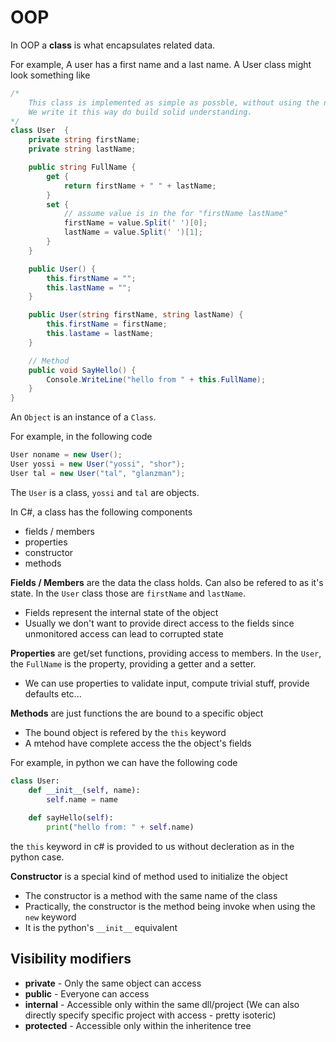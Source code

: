 # OOP

In OOP a **class** is what encapsulates related data.

For example, A user has a first name and a last name. A User class might look something like

```c#
/*
    This class is implemented as simple as possble, without using the new c# features.
    We write it this way do build solid understanding.
*/
class User  {
    private string firstName;
    private string lastName;

    public string FullName {
        get {
            return firstName + " " + lastName;
        }
        set {
            // assume value is in the for "firstName lastName"
            firstName = value.Split(' ')[0];
            lastName = value.Split(' ')[1];
        }
    }

    public User() {
        this.firstName = "";
        this.lastName = "";
    }

    public User(string firstName, string lastName) {
        this.firstName = firstName;
        this.lastame = lastName;
    }

    // Method
    public void SayHello() {
        Console.WriteLine("hello from " + this.FullName);
    }
}

```

An ```Object``` is an instance of a ```Class```.

For example, in the following code

```c#
User noname = new User();
User yossi = new User("yossi", "shor");
User tal = new User("tal", "glanzman");
```

The ```User``` is a class, ```yossi``` and ```tal``` are objects.


In C#, a class has the following components

- fields / members
- properties
- constructor
- methods

__Fields / Members__ are the data the class holds. Can also be refered to as it's state. In the ```User``` class those are ```firstName``` and ```lastName```.

- Fields represent the internal state of the object
- Usually we don't want to provide direct access to the fields since unmonitored access can lead to corrupted state

__Properties__ are get/set functions, providing access to members. In the ```User```, the ```FullName``` is the property, providing a getter and a setter.

- We can use properties to validate input, compute trivial stuff, provide defaults etc...

__Methods__ are just functions the are bound to a specific object

- The bound object is refered by the ```this``` keyword
- A mtehod have complete access the the object's fields

For example, in python we can have the following code

```python
class User:
    def __init__(self, name):
        self.name = name
    
    def sayHello(self):
        print("hello from: " + self.name)
```

the ```this``` keyword in c# is provided to us without decleration as in the python case.

__Constructor__ is a special kind of method used to initialize the object

- The constructor is a method with the same name of the class
- Practically, the constructor is the method being invoke when using the ```new``` keyword 
- It is the python's ```__init__``` equivalent


## Visibility modifiers

- **private** - Only the same object can access
- **public** - Everyone can access
- **internal** - Accessible only within the same dll/project (We can also directly specify specific project with access - pretty isoteric)
- **protected** - Accessible only within the inheritence tree